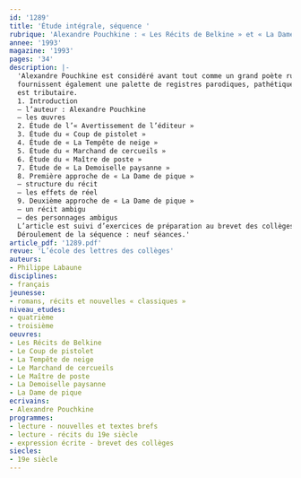 ```yaml
---
id: '1289'
title: 'Étude intégrale, séquence '
rubrique: 'Alexandre Pouchkine : « Les Récits de Belkine » et « La Dame de pique »'
annee: '1993'
magazine: '1993'
pages: '34'
description: |-
  'Alexandre Pouchkine est considéré avant tout comme un grand poète russe. Mais il est aussi un remarquable prosateur. L’art du récit qu’il manifeste dans « Les Récits de Belkine » et dans « La Dame de pique » invite à une étude approfondie des techniques de la narration. La diversité des tons et l’ironie de l’auteur
  fournissent également une palette de registres parodiques, pathétiques, fantastiques, propre à éveiller l’intérêt des élèves de quatrième ou de troisième. La peinture du peuple russe, de sa vie quotidienne et de ses traditions est enfin une occasion d’ouverture à une littérature étrangère nourrie de la nôtre et dont la nôtre
  est tributaire.
  1. Introduction
  – l’auteur : Alexandre Pouchkine
  – les œuvres
  2. Étude de l’« Avertissement de l’éditeur »
  3. Étude du « Coup de pistolet »
  4. Étude de « La Tempête de neige »
  5. Étude du « Marchand de cercueils »
  6. Étude du « Maître de poste »
  7. Étude de « La Demoiselle paysanne »
  8. Première approche de « La Dame de pique »
  – structure du récit 
  – les effets de réel 
  9. Deuxième approche de « La Dame de pique »
  – un récit ambigu 
  – des personnages ambigus 
  L’article est suivi d’exercices de préparation au brevet des collèges portant sur un extrait de « La Dame de pique » : vocabulaire, compréhension, grammaire, rédaction, suivie des corrigés…
  Déroulement de la séquence : neuf séances.'
article_pdf: '1289.pdf'
revue: 'L’école des lettres des collèges'
auteurs:
- Philippe Labaune
disciplines:
- français
jeunesse:
- romans, récits et nouvelles « classiques »
niveau_etudes:
- quatrième
- troisième
oeuvres:
- Les Récits de Belkine
- Le Coup de pistolet
- La Tempête de neige
- Le Marchand de cercueils
- Le Maître de poste
- La Demoiselle paysanne
- La Dame de pique
ecrivains:
- Alexandre Pouchkine
programmes:
- lecture - nouvelles et textes brefs
- lecture - récits du 19e siècle
- expression écrite - brevet des collèges
siecles:
- 19e siècle
---
```

